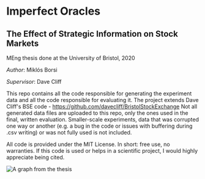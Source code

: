 # Imperfect Oracles
## The Effect of Strategic Information on Stock Markets

MEng thesis done at the University of Bristol, 2020

*Author*: Miklós Borsi

*Supervisor*: Dave Cliff

This repo contains all the code responsible for generating the experiment data and all the code responsible for evaluating it.
The project extends Dave Cliff's BSE code - https://github.com/davecliff/BristolStockExchange 
Not all generated data files are uploaded to this repo, only the ones used in the final, written evaluation. Smaller-scale experiments, data that was corrupted one way or another (e.g. a bug in the code or issues with buffering during .csv writing) or was not fully used is not included.

All code is provided under the MIT License. In short: free use, no warranties.
If this code is used or helps in a scientific project, I would highly appreciate being cited.

![A graph from the thesis](/experiment2bigallines.png)
